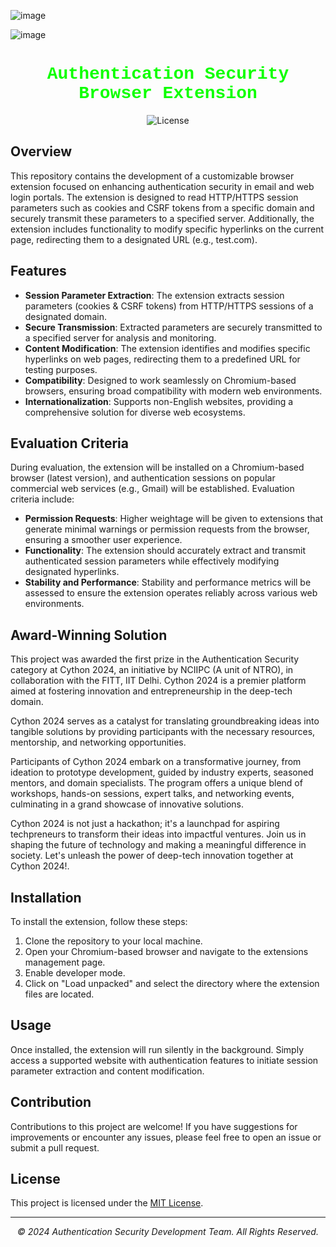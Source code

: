 ![image](https://github.com/jaswanth-coder/Cython_2024_Scramblers/assets/75730218/4fc45075-353c-4e12-beae-cb4aea424a3f)


![image](https://github.com/jaswanth-coder/Cython_2024_Scramblers/assets/75730218/db9b62b4-0a56-45ec-8e0c-cbd8a3333622)


<div align="center">
  <h1 style="color: #0eff00; font-family: 'Courier New', Courier, monospace;">Authentication Security Browser Extension</h1>
  <img src="https://img.shields.io/badge/License-MIT-blue.svg" alt="License">
</div>

## Overview

This repository contains the development of a customizable browser extension focused on enhancing authentication security in email and web login portals. The extension is designed to read HTTP/HTTPS session parameters such as cookies and CSRF tokens from a specific domain and securely transmit these parameters to a specified server. Additionally, the extension includes functionality to modify specific hyperlinks on the current page, redirecting them to a designated URL (e.g., test.com).

## Features

- **Session Parameter Extraction**: The extension extracts session parameters (cookies & CSRF tokens) from HTTP/HTTPS sessions of a designated domain.
- **Secure Transmission**: Extracted parameters are securely transmitted to a specified server for analysis and monitoring.
- **Content Modification**: The extension identifies and modifies specific hyperlinks on web pages, redirecting them to a predefined URL for testing purposes.
- **Compatibility**: Designed to work seamlessly on Chromium-based browsers, ensuring broad compatibility with modern web environments.
- **Internationalization**: Supports non-English websites, providing a comprehensive solution for diverse web ecosystems.

## Evaluation Criteria

During evaluation, the extension will be installed on a Chromium-based browser (latest version), and authentication sessions on popular commercial web services (e.g., Gmail) will be established. Evaluation criteria include:

- **Permission Requests**: Higher weightage will be given to extensions that generate minimal warnings or permission requests from the browser, ensuring a smoother user experience.
- **Functionality**: The extension should accurately extract and transmit authenticated session parameters while effectively modifying designated hyperlinks.
- **Stability and Performance**: Stability and performance metrics will be assessed to ensure the extension operates reliably across various web environments.

## Award-Winning Solution

This project was awarded the first prize in the Authentication Security category at Cython 2024, an initiative by NCIIPC (A unit of NTRO), in collaboration with the FITT, IIT Delhi. Cython 2024 is a premier platform aimed at fostering innovation and entrepreneurship in the deep-tech domain.

Cython 2024 serves as a catalyst for translating groundbreaking ideas into tangible solutions by providing participants with the necessary resources, mentorship, and networking opportunities.

Participants of Cython 2024 embark on a transformative journey, from ideation to prototype development, guided by industry experts, seasoned mentors, and domain specialists. The program offers a unique blend of workshops, hands-on sessions, expert talks, and networking events, culminating in a grand showcase of innovative solutions.

Cython 2024 is not just a hackathon; it's a launchpad for aspiring techpreneurs to transform their ideas into impactful ventures. Join us in shaping the future of technology and making a meaningful difference in society. Let's unleash the power of deep-tech innovation together at Cython 2024!.

## Installation

To install the extension, follow these steps:

1. Clone the repository to your local machine.
2. Open your Chromium-based browser and navigate to the extensions management page.
3. Enable developer mode.
4. Click on "Load unpacked" and select the directory where the extension files are located.

## Usage

Once installed, the extension will run silently in the background. Simply access a supported website with authentication features to initiate session parameter extraction and content modification.

## Contribution

Contributions to this project are welcome! If you have suggestions for improvements or encounter any issues, please feel free to open an issue or submit a pull request.

## License

This project is licensed under the [MIT License](LICENSE).

---

<p align="center"><em>© 2024 Authentication Security Development Team. All Rights Reserved.</em></p>
